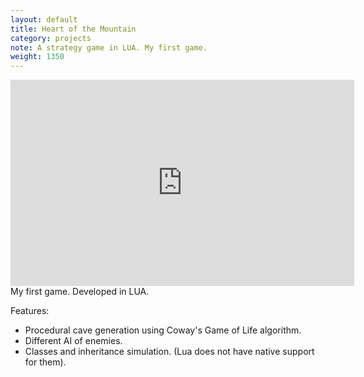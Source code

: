 ```yaml
---
layout: default
title: Heart of the Mountain
category: projects
note: A strategy game in LUA. My first game.
weight: 1350
---
```

<iframe width="550" height="330" src="https://www.youtube.com/embed/bfxP7Ouw6OQ" frameborder="0"></iframe>  
My first game. Developed in LUA.  

Features:  
* Procedural cave generation using Coway's Game of Life algorithm.  
* Different AI of enemies.  
* Classes and inheritance simulation. (Lua does not have native support for them).  

